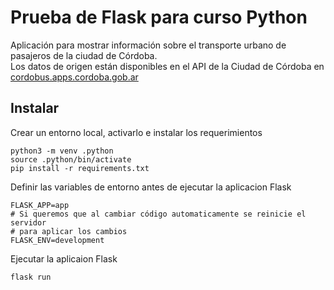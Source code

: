 # Prueba de Flask para curso Python

Aplicación para mostrar información sobre el transporte
urbano de pasajeros de la ciudad de Córdoba.  
Los datos de origen están disponibles en el API de la
Ciudad de Córdoba en 
[cordobus.apps.cordoba.gob.ar](https://cordobus.apps.cordoba.gob.ar/tracking/api/internos-activos-ahora/)

## Instalar

Crear un entorno local, activarlo e instalar los requerimientos

```
python3 -m venv .python
source .python/bin/activate
pip install -r requirements.txt
```

Definir las variables de entorno antes de ejecutar la aplicacion Flask

```
FLASK_APP=app
# Si queremos que al cambiar código automaticamente se reinicie el servidor
# para aplicar los cambios
FLASK_ENV=development
```

Ejecutar la aplicaion Flask

```
flask run
```
